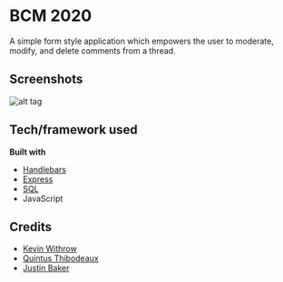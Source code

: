 # BCM 2020
A simple form style application which empowers the user to moderate, modify, and delete comments from a thread.

## Screenshots
![alt tag](https://i.imgur.com/i9wYEU6.png)

## Tech/framework used

<b>Built with</b>
- [Handlebars](https://handlebarsjs.com/)
- [Express](https://expressjs.com/)
- [SQL](https://www.mysql.com/)
- JavaScript


## Credits

- [Kevin Withrow](https://github.com/KevinWithrow)
- [Quintus Thibodeaux](https://github.com/qthibodeaux)
- [Justin Baker](https://github.com/justinbaker10)
